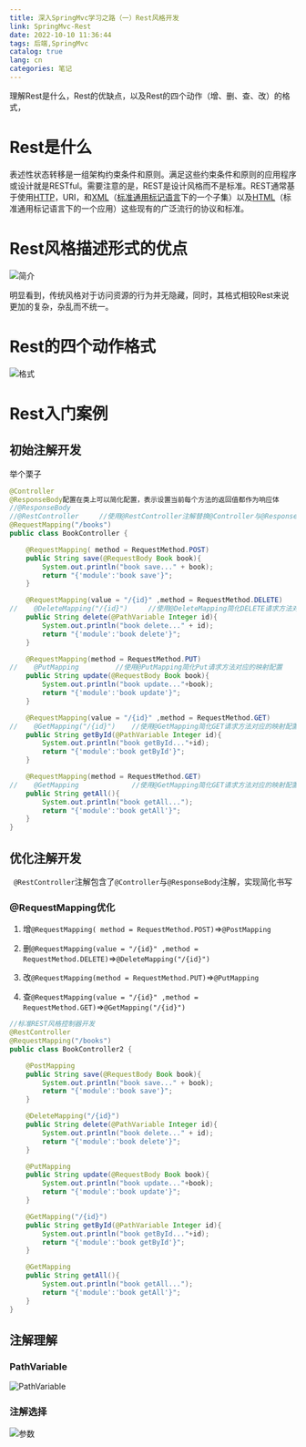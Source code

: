 ```yaml
---
title: 深入SpringMvc学习之路（一）Rest风格开发
link: SpringMvc-Rest
date: 2022-10-10 11:36:44
tags: 后端,SpringMvc
catalog: true
lang: cn
categories: 笔记
---
```


理解Rest是什么，Rest的优缺点，以及Rest的四个动作（增、删、查、改）的格式，

# Rest是什么

表述性状态转移是一组架构约束条件和原则。满足这些约束条件和原则的应用程序或设计就是RESTful。需要注意的是，REST是设计风格而不是标准。REST通常基于使用[HTTP](https://baike.baidu.com/item/HTTP?fromModule=lemma_inlink)，URI，和[XML](https://baike.baidu.com/item/XML?fromModule=lemma_inlink)（[标准通用标记语言](https://baike.baidu.com/item/%E6%A0%87%E5%87%86%E9%80%9A%E7%94%A8%E6%A0%87%E8%AE%B0%E8%AF%AD%E8%A8%80?fromModule=lemma_inlink)下的一个子集）以及[HTML](https://baike.baidu.com/item/HTML?fromModule=lemma_inlink)（标准通用标记语言下的一个应用）这些现有的广泛流行的协议和标准。

# Rest风格描述形式的优点

![简介](简介.png)

明显看到，传统风格对于访问资源的行为并无隐藏，同时，其格式相较Rest来说更加的复杂，杂乱而不统一。

# Rest的四个动作格式

![格式](格式.png)

# Rest入门案例

## 初始注解开发

举个栗子

```java
@Controller
@ResponseBody配置在类上可以简化配置，表示设置当前每个方法的返回值都作为响应体
//@ResponseBody
//@RestController     //使用@RestController注解替换@Controller与@ResponseBody注解，简化书写
@RequestMapping("/books")
public class BookController {

    @RequestMapping( method = RequestMethod.POST)
    public String save(@RequestBody Book book){
        System.out.println("book save..." + book);
        return "{'module':'book save'}";
    }

    @RequestMapping(value = "/{id}" ,method = RequestMethod.DELETE)
//    @DeleteMapping("/{id}")     //使用@DeleteMapping简化DELETE请求方法对应的映射配置
    public String delete(@PathVariable Integer id){
        System.out.println("book delete..." + id);
        return "{'module':'book delete'}";
    }

    @RequestMapping(method = RequestMethod.PUT)
//    @PutMapping         //使用@PutMapping简化Put请求方法对应的映射配置
    public String update(@RequestBody Book book){
        System.out.println("book update..."+book);
        return "{'module':'book update'}";
    }

    @RequestMapping(value = "/{id}" ,method = RequestMethod.GET)
//    @GetMapping("/{id}")    //使用@GetMapping简化GET请求方法对应的映射配置
    public String getById(@PathVariable Integer id){
        System.out.println("book getById..."+id);
        return "{'module':'book getById'}";
    }

    @RequestMapping(method = RequestMethod.GET)
//    @GetMapping             //使用@GetMapping简化GET请求方法对应的映射配置
    public String getAll(){
        System.out.println("book getAll...");
        return "{'module':'book getAll'}";
    }
}
```

## 优化注解开发

` @RestController`注解包含了`@Controller`与`@ResponseBody`注解，实现简化书写

### @RequestMapping优化

1. 增`@RequestMapping( method = RequestMethod.POST)`=>`@PostMapping`

2. 删`@RequestMapping(value = "/{id}" ,method = RequestMethod.DELETE)`=>`@DeleteMapping("/{id}")`

3. 改`@RequestMapping(method = RequestMethod.PUT)`=>`@PutMapping`

4. 查`@RequestMapping(value = "/{id}" ,method = RequestMethod.GET)`=>`@GetMapping("/{id}")`

```java
//标准REST风格控制器开发
@RestController
@RequestMapping("/books")
public class BookController2 {

    @PostMapping
    public String save(@RequestBody Book book){
        System.out.println("book save..." + book);
        return "{'module':'book save'}";
    }

    @DeleteMapping("/{id}")
    public String delete(@PathVariable Integer id){
        System.out.println("book delete..." + id);
        return "{'module':'book delete'}";
    }

    @PutMapping
    public String update(@RequestBody Book book){
        System.out.println("book update..."+book);
        return "{'module':'book update'}";
    }

    @GetMapping("/{id}")
    public String getById(@PathVariable Integer id){
        System.out.println("book getById..."+id);
        return "{'module':'book getById'}";
    }

    @GetMapping
    public String getAll(){
        System.out.println("book getAll...");
        return "{'module':'book getAll'}";
    }
}
```

## 注解理解

### PathVariable

![PathVariable](PathVariable.png)

### 注解选择

![参数](参数.png "注解选择")
